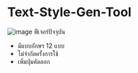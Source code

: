 # Text-Style-Gen-Tool
![image](https://user-images.githubusercontent.com/95701554/147563450-1cb7a546-536c-4882-adf8-10520a1d0054.png)
ฟีเจอร์ปัจจุบัน 
+ มีแบบอักษร 12 แบบ
+ ไม่จำกัดครั้งการใช้
+ เพิ่มปุ่มคัดลอก
